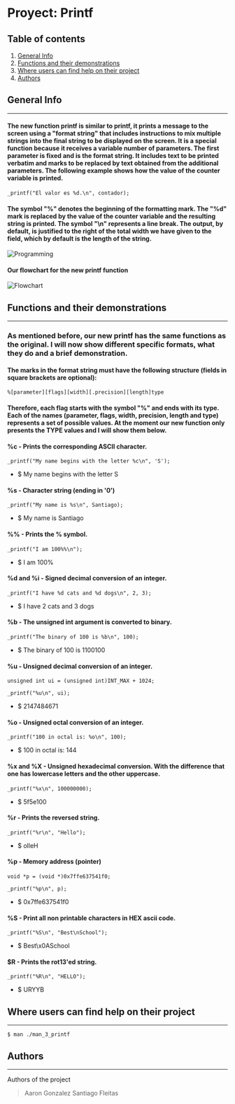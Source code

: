 # Proyect: Printf
## Table of contents
1. [General Info](#general-info)
2. [Functions and their demonstrations](#functions-and-their-demonstrations)
3. [Where users can find help on their project](#where-users-can-find-help-on-their-project)
4. [Authors](#authors)
## General Info
***
#### The new function printf is similar to printf, it prints a message to the screen using a "format string" that includes instructions to mix multiple strings into the final string to be displayed on the screen. It is a special function because it receives a variable number of parameters. The first parameter is fixed and is the format string. It includes text to be printed verbatim and marks to be replaced by text obtained from the additional parameters. The following example shows how the value of the counter variable is printed.

```
_printf("El valor es %d.\n", contador);
```
#### The symbol "%" denotes the beginning of the formatting mark. The "%d" mark is replaced by the value of the counter variable and the resulting string is printed. The symbol "\n" represents a line break. The output, by default, is justified to the right of the total width we have given to the field, which by default is the length of the string.

![Programming](https://th.bing.com/th/id/R.d7e2c996ba4a5960da1b5fc90a31f3be?rik=C7qznfiyAwSj3A&pid=ImgRaw&r=0)

#### Our flowchart for the new printf function
![Flowchart](https://scontent.fmvd1-1.fna.fbcdn.net/v/t39.30808-6/363352742_206988422318117_544877410583787182_n.jpg?_nc_cat=110&cb=99be929b-59f725be&ccb=1-7&_nc_sid=730e14&_nc_ohc=MFRSBk9s-jsAX_vGq68&_nc_ht=scontent.fmvd1-1.fna&oh=00_AfCAoWX1GHb-7EZq-8Wb4voy9RSmttJpA_EdrAnEWE8Y4Q&oe=64C28D99)
## Functions and their demonstrations
***
### As mentioned before, our new printf has the same functions as the original. I will now show different specific formats, what they do and a brief demonstration.

#### The marks in the format string must have the following structure (fields in square brackets are optional):

```
%[parameter][flags][width][.precision][length]type
```

#### Therefore, each flag starts with the symbol "%" and ends with its type. Each of the names (parameter, flags, width, precision, length and type) represents a set of possible values. At the moment our new function only presents the TYPE values and I will show them below.

#### %c - Prints the corresponding ASCII character.

```
_printf("My name begins with the letter %c\n", 'S');
```
* $ My name begins with the letter S

#### %s - Character string (ending in '0')

```
_printf("My name is %s\n", Santiago);
```
* $ My name is Santiago

#### %% - Prints the % symbol.

```
_printf("I am 100%%\n");
```
* $ I am 100%

#### %d and %i - Signed decimal conversion of an integer.

```
_printf("I have %d cats and %d dogs\n", 2, 3);
```
* $ I have 2 cats and 3 dogs

#### %b - The unsigned int argument is converted to binary.

```
_printf("The binary of 100 is %b\n", 100);
```
* $ The binary of 100 is 1100100

#### %u - Unsigned decimal conversion of an integer.

```
unsigned int ui = (unsigned int)INT_MAX + 1024;

_printf("%u\n", ui);
```
* $ 2147484671

#### %o - Unsigned octal conversion of an integer.

```
_printf("100 in octal is: %o\n", 100);
```
* $ 100 in octal is: 144

#### %x and %X - Unsigned hexadecimal conversion. With the difference that one has lowercase letters and the other uppercase.

```
_printf("%x\n", 100000000);
```
* $ 5f5e100

#### %r - Prints the reversed string.

```
_printf("%r\n", "Hello");
```
* $ olleH

#### %p - Memory address (pointer)

```
void *p = (void *)0x7ffe637541f0;

_printf("%p\n", p);
```
* $ 0x7ffe637541f0

#### %S - Print all non printable characters in HEX ascii code.

```
_printf("%S\n", "Best\nSchool");
```
* $ Best\x0ASchool

#### $R - Prints the rot13'ed string.

```
_printf("%R\n", "HELLO");
```
* $ URYYB

## Where users can find help on their project
***
```
$ man ./man_3_printf
```

## Authors
***
Authors of the project
> Aaron Gonzalez
> Santiago Fleitas
